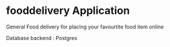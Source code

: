 # fooddelivery Application

General Food delivery for placing your favourtite food item online 

Database backend : Postgres


